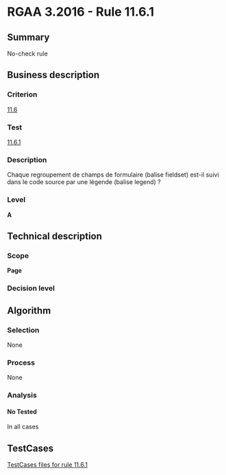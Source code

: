 # RGAA 3.2016 - Rule 11.6.1

## Summary
No-check rule


## Business description

### Criterion
[11.6](http://references.modernisation.gouv.fr/rgaa-accessibilite/criteres.html#crit-11-6)

### Test
[11.6.1](http://references.modernisation.gouv.fr/rgaa-accessibilite/criteres.html#test-11-6-1)

### Description
Chaque regroupement de champs de formulaire (balise fieldset) est-il suivi dans le code source par une légende (balise legend) ?

### Level
**A**


## Technical description

### Scope
**Page**

### Decision level


## Algorithm

### Selection
None

### Process
None

### Analysis

#### No Tested
In all cases


##  TestCases

[TestCases files for rule 11.6.1](https://github.com/Asqatasun/Asqatasun/tree/RGAA_3.2016/rules/rules-rgaa3.2016/src/test/resources/testcases/rgaa32016/Rgaa32016Rule110601/)


